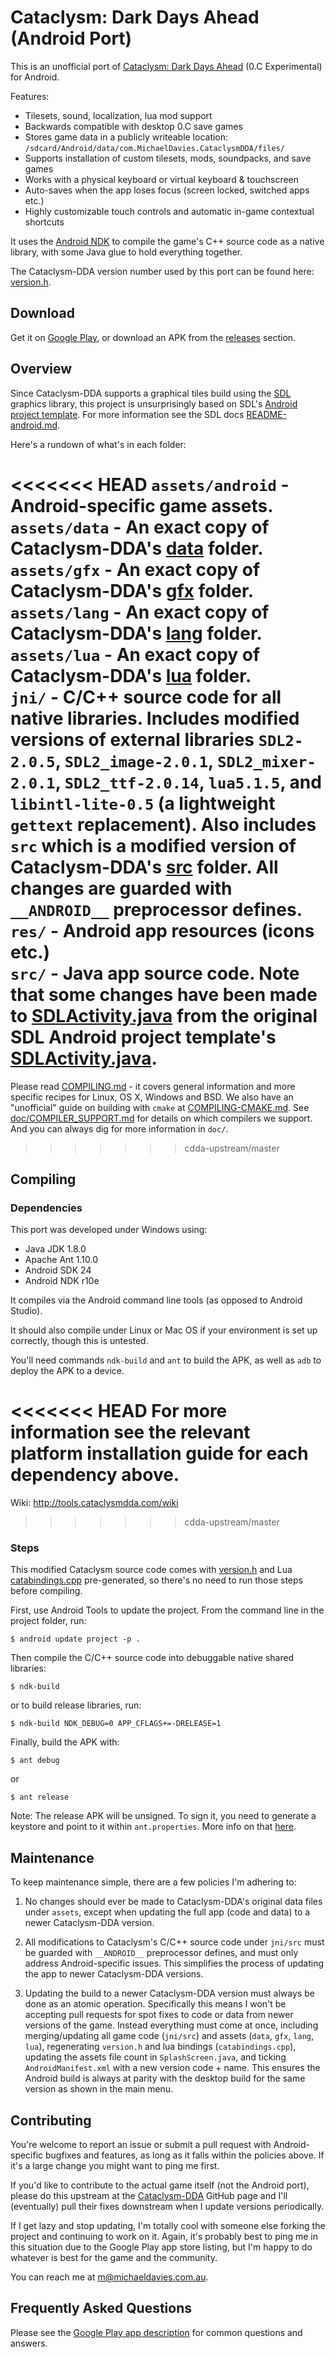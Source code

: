 # Cataclysm: Dark Days Ahead (Android Port)

This is an unofficial port of [Cataclysm: Dark Days Ahead](https://github.com/CleverRaven/Cataclysm-DDA/) (0.C Experimental) for Android.

Features:
- Tilesets, sound, localization, lua mod support
- Backwards compatible with desktop 0.C save games
- Stores game data in a publicly writeable location:  
`/sdcard/Android/data/com.MichaelDavies.CataclysmDDA/files/`
- Supports installation of custom tilesets, mods, soundpacks, and save games
- Works with a physical keyboard or virtual keyboard & touchscreen
- Auto-saves when the app loses focus (screen locked, switched apps etc.)
- Highly customizable touch controls and  automatic in-game contextual shortcuts

It uses the [Android NDK](https://developer.android.com/ndk/index.html) to compile the game's C++ source code as a native library, with some Java glue to hold everything together.

The Cataclysm-DDA version number used by this port can be found here: [version.h](https://github.com/a1studmuffin/Cataclysm-DDA-Android/blob/master/jni/src/version.h).

## Download

Get it on [Google Play](https://play.google.com/store/apps/details?id=com.MichaelDavies.CataclysmDDA), or download an APK from the [releases](https://github.com/a1studmuffin/Cataclysm-DDA-Android/releases) section.

## Overview

Since Cataclysm-DDA supports a graphical tiles build using the [SDL](https://www.libsdl.org/) graphics library, this project is unsurprisingly based on SDL's [Android project template](https://github.com/a1studmuffin/Cataclysm-DDA-Android/tree/master/jni/SDL2/android-project). For more information see the SDL docs [README-android.md](https://github.com/a1studmuffin/Cataclysm-DDA-Android/blob/master/jni/SDL2/docs/README-android.md).

Here's a rundown of what's in each folder:

<<<<<<< HEAD
`assets/android` - Android-specific game assets.  
`assets/data` - An exact copy of Cataclysm-DDA's [data](https://github.com/CleverRaven/Cataclysm-DDA/tree/master/data) folder.  
`assets/gfx` - An exact copy of Cataclysm-DDA's [gfx](https://github.com/CleverRaven/Cataclysm-DDA/tree/master/gfx) folder.  
`assets/lang` - An exact copy of Cataclysm-DDA's [lang](https://github.com/CleverRaven/Cataclysm-DDA/tree/master/lang) folder.  
`assets/lua` - An exact copy of Cataclysm-DDA's [lua](https://github.com/CleverRaven/Cataclysm-DDA/tree/master/lua) folder.  
`jni/` - C/C++ source code for all native libraries. Includes modified versions of external libraries `SDL2-2.0.5`, `SDL2_image-2.0.1`, `SDL2_mixer-2.0.1`, `SDL2_ttf-2.0.14`, `lua5.1.5`, and `libintl-lite-0.5` (a lightweight `gettext` replacement). Also includes `src` which is a modified version of Cataclysm-DDA's [src](https://github.com/CleverRaven/Cataclysm-DDA/tree/master/src) folder. All changes are guarded with `__ANDROID__` preprocessor defines.  
`res/` - Android app resources (icons etc.)  
`src/` - Java app source code. Note that some changes have been made to [SDLActivity.java](https://github.com/a1studmuffin/Cataclysm-DDA-Android/blob/master/src/org/libsdl/app/SDLActivity.java) from the original SDL Android project template's [SDLActivity.java](https://github.com/a1studmuffin/Cataclysm-DDA-Android/blob/master/jni/SDL2/android-project/src/org/libsdl/app/SDLActivity.java).
=======
Please read [COMPILING.md](https://github.com/CleverRaven/Cataclysm-DDA/blob/master/COMPILING.md) - it covers general information and more specific recipes for Linux, OS X, Windows and BSD. We also have an "unofficial" guide on building with `cmake` at [COMPILING-CMAKE.md](https://github.com/CleverRaven/Cataclysm-DDA/blob/master/COMPILING-CMAKE.md). See [doc/COMPILER_SUPPORT.md](https://github.com/CleverRaven/Cataclysm-DDA/blob/master/doc/COMPILER_SUPPORT.md) for details on which compilers we support. And you can always dig for more information in `doc/`.
>>>>>>> cdda-upstream/master

## Compiling

### Dependencies

This port was developed under Windows using:

- Java JDK 1.8.0
- Apache Ant 1.10.0
- Android SDK 24
- Android NDK r10e

It compiles via the Android command line tools (as opposed to Android Studio).

It should also compile under Linux or Mac OS if your environment is set up correctly, though this is untested.

You'll need commands `ndk-build` and `ant` to build the APK, as well as `adb` to deploy the APK to a device. 

<<<<<<< HEAD
For more information see the relevant platform installation guide for each dependency above.
=======
Wiki:
http://tools.cataclysmdda.com/wiki
>>>>>>> cdda-upstream/master

### Steps

This modified Cataclysm source code comes with [version.h](https://github.com/a1studmuffin/Cataclysm-DDA-Android/blob/master/jni/src/version.h) and Lua [catabindings.cpp](https://github.com/a1studmuffin/Cataclysm-DDA-Android/blob/master/jni/src/lua/catabindings.cpp) pre-generated, so there's no need to run those steps before compiling.

First, use Android Tools to update the project. From the command line in the project folder, run:

    $ android update project -p .

Then compile the C/C++ source code into debuggable native shared libraries:

    $ ndk-build
    
or to build release libraries, run:

    $ ndk-build NDK_DEBUG=0 APP_CFLAGS+=-DRELEASE=1

Finally, build the APK with:

    $ ant debug
or

    $ ant release
    
Note: The release APK will be unsigned. To sign it, you need to generate a keystore and point to it within `ant.properties`. More info on that [here](http://shallowsky.com/blog/programming/android-ant-build.html).

## Maintenance

To keep maintenance simple, there are a few policies I'm adhering to:

1) No changes should ever be made to Cataclysm-DDA's original data files under `assets`, except when updating the full app (code and data) to a newer Cataclysm-DDA version.

2) All modifications to Cataclysm's C/C++ source code under `jni/src` must be guarded with `__ANDROID__` preprocessor defines, and must only address Android-specific issues. This simplifies the process of updating the app to newer Cataclysm-DDA versions.

3) Updating the build to a newer Cataclysm-DDA version must always be done as an atomic operation. Specifically this means I won't be accepting pull requests for spot fixes to code or data from newer versions of the game. Instead everything must come at once, including merging/updating all game code (`jni/src`) and assets (`data`, `gfx`, `lang`, `lua`), regenerating `version.h` and lua bindings (`catabindings.cpp`), updating the assets file count in `SplashScreen.java`, and ticking `AndroidManifest.xml` with a new version code + name. This ensures the Android build is always at parity with the desktop build for the same version as shown in the main menu.

## Contributing

You're welcome to report an issue or submit a pull request with Android-specific bugfixes and features, as long as it falls within the policies above. If it's a large change you might want to ping me first.

If you'd like to contribute to the actual game itself (not the Android port), please do this upstream at the [Cataclysm-DDA](https://github.com/CleverRaven/Cataclysm-DDA/) GitHub page and I'll (eventually) pull their fixes downstream when I update versions periodically.

If I get lazy and stop updating, I'm totally cool with someone else forking the project and continuing to work on it. Again, it's probably best to ping me in this situation due to the Google Play app store listing, but I'm happy to do whatever is best for the game and the community.

You can reach me at m@michaeldavies.com.au.

## Frequently Asked Questions

Please see the [Google Play app description](https://play.google.com/store/apps/details?id=com.MichaelDavies.CataclysmDDA) for common questions and answers.
